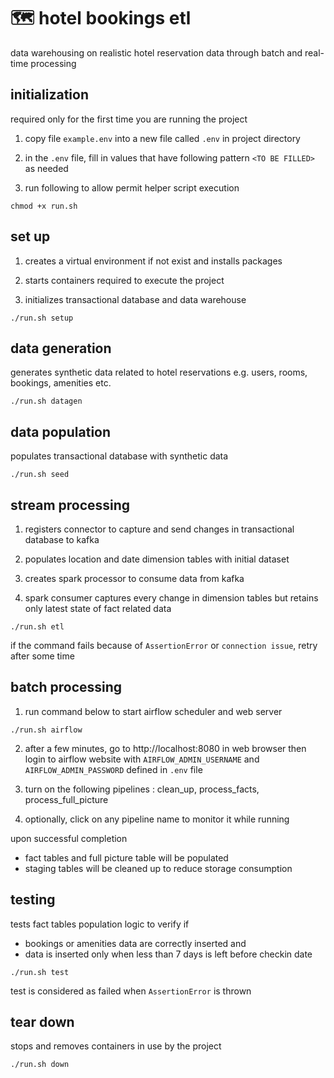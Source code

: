 # 🗺️ hotel bookings etl

data warehousing on realistic hotel reservation data through batch and real-time processing

## initialization

required only for the first time you are running the project

1. copy file `example.env` into a new file called `.env` in project directory
   
2. in the `.env` file, fill in values that have following pattern `<TO BE FILLED>` as needed 

3. run following to allow permit helper script execution

```
chmod +x run.sh
```

## set up

1. creates a virtual environment if not exist and installs packages

2. starts containers required to execute the project

3. initializes transactional database and data warehouse

```
./run.sh setup
```

## data generation

generates synthetic data related to hotel reservations e.g. users, rooms, bookings, amenities etc.

```
./run.sh datagen
```

## data population

populates transactional database with synthetic data


```
./run.sh seed
```


## stream processing

1. registers connector to capture and send changes in transactional database to kafka

2. populates location and date dimension tables with initial dataset

3. creates spark processor to consume data from kafka

4. spark consumer captures every change in dimension tables but retains only latest state of fact related data

```
./run.sh etl
```

if the command fails because of `AssertionError` or `connection issue`, retry after some time


## batch processing

1. run command below to start airflow scheduler and web server

```
./run.sh airflow
```

2. after a few minutes, go to http://localhost:8080 in web browser then login to airflow website with `AIRFLOW_ADMIN_USERNAME` and `AIRFLOW_ADMIN_PASSWORD` defined in `.env` file
   
3. turn on the following pipelines : clean_up, process_facts, process_full_picture

4. optionally, click on any pipeline name to monitor it while running

upon successful completion
- fact tables and full picture table will be populated
- staging tables will be cleaned up to reduce storage consumption


## testing

tests fact tables population logic to verify if 
- bookings or amenities data are correctly inserted and
- data is inserted only when less than 7 days is left before checkin date

```
./run.sh test
```

test is considered as failed when  `AssertionError` is thrown



## tear down

stops and removes containers in use by the project 

```
./run.sh down
```
